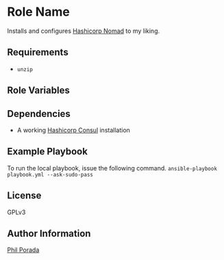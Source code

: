 Role Name
=========
Installs and configures [Hashicorp Nomad](https://nomadproject.io/) to my liking.

Requirements
------------

* `unzip`

Role Variables
--------------



Dependencies
------------

* A working [Hashicorp Consul](https://www.consul.io/) installation


Example Playbook
----------------

To run the local playbook, issue the following command.
`ansible-playbook playbook.yml --ask-sudo-pass`

License
-------

GPLv3

Author Information
------------------
[Phil Porada](https://philporada.com)
